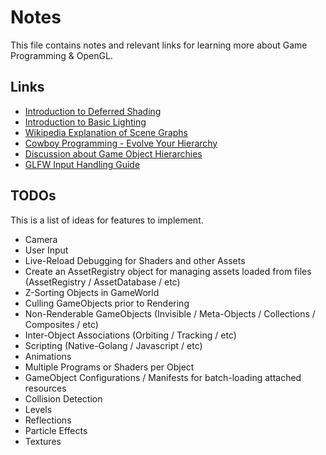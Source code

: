 # Notes

This file contains notes and relevant links for learning more
about Game Programming & OpenGL.

## Links
* [Introduction to Deferred Shading](http://ogldev.atspace.co.uk/www/tutorial35/tutorial35.html)
* [Introduction to Basic Lighting](https://learnopengl.com/Lighting/Basic-Lighting)
* [Wikipedia Explanation of Scene Graphs](https://en.wikipedia.org/wiki/Scene_graph)
* [Cowboy Programming - Evolve Your Hierarchy](http://cowboyprogramming.com/2007/01/05/evolve-your-heirachy/)
* [Discussion about Game Object Hierarchies](https://stackoverflow.com/questions/764824/best-way-to-organize-entities-in-a-game)
* [GLFW Input Handling Guide](http://www.glfw.org/docs/latest/input_guide.html)


## TODOs

This is a list of ideas for features to implement.

* Camera
* User Input
* Live-Reload Debugging for Shaders and other Assets
* Create an AssetRegistry object for managing assets loaded from files
  (AssetRegistry / AssetDatabase / etc)
* Z-Sorting Objects in GameWorld
* Culling GameObjects prior to Rendering
* Non-Renderable GameObjects (Invisible / Meta-Objects / Collections /
  Composites / etc)
* Inter-Object Associations (Orbiting / Tracking / etc)
* Scripting (Native-Golang / Javascript / etc)
* Animations
* Multiple Programs or Shaders per Object
* GameObject Configurations / Manifests for batch-loading attached resources
* Collision Detection
* Levels
* Reflections
* Particle Effects
* Textures
